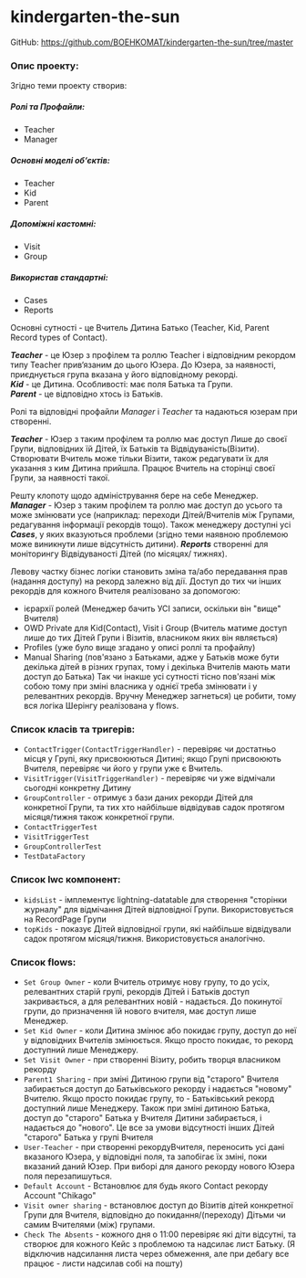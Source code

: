 # kindergarten-the-sun

GitHub: https://github.com/BOEHKOMAT/kindergarten-the-sun/tree/master

### Опис проекту:
Згідно теми проекту створив:
##### Ролі та Профайли:
- Teacher
- Manager
##### Основні моделі об‘єктів:
- Teacher
- Kid
- Parent
##### Допоміжні кастомні:
- Visit
- Group
##### Використав стандартні:
- Cases
- Reports

Основні сутності - це Вчитель Дитина Батько (Teacher, Kid, Parent Record types of Contact).

***Teacher*** - це Юзер з профілем та роллю Teacher і відповідним рекордом типу Teacher прив‘язаним до цього Юзера. До Юзера, за наявності, приєднується група вказана у його відповідному рекорді.<br/>
***Kid*** - це Дитина. Особливості: має поля Батька та Групи.<br/>
***Parent*** - це відповідно хтось із Батьків.<br/>

Ролі та відповідні профайли *Manager* i *Teacher* та надаються юзерам при створенні.

***Teacher*** - Юзер з таким профілем та роллю має доступ Лише до своєї Групи, відповідних їй Дітей, їх Батьків та Відвідуваність(Візити). Створювати Вчитель може тільки Візити, також редагувати їх для указання з ким Дитина прийшла. Працює Вчитель на сторінці своєї Групи, за наявності такої.

Решту клопоту щодо адміністрування бере на себе Менеджер.<br/>
***Manager*** - Юзер з таким профілем та роллю має доступ до усього та може змінювати усе (наприклад: переходи Дітей/Вчителів між Групами, редагування інформації рекордів тощо). Також менеджеру доступні усі ***Cases***, у яких вказуються проблеми (згідно теми наявною проблемою може виникнути лише відсутність дитини). ***Reports*** створенні для моніторингу Відвідуваності Дітей (по місяцях/ тижнях).

Левову частку бізнес логіки становить зміна та/або передавання прав (надання доступу) на рекорд залежно від дії. 
Доступ до тих чи інших рекордів для кожного Вчителя реалізовано за допомогою:
- ієрархії ролей (Менеджер бачить УСІ записи, оскільки він "вище" Вчителя) 
- OWD Private для Kid(Contact), Visit i Group (Вчитель матиме доступ лише до тих Дітей Групи і Візитів, власником яких він являється)
- Profiles (уже було вище згадано у описі роллі та профайлу)
- Manual Sharing (пов'язано з Батьками, адже у Батьків може бути декілька дітей в різних групах, тому і декілька Вчителів мають мати доступ до Батька)
Так чи інакше усі сутності тісно пов'язані між собою тому при зміні власника у однієї треба змінювати і у релевантних рекордів. Вручну Менеджер загнеться) це робити, тому вся логіка Шерінгу реалізована у flows.

### Список класів та тригерів:
- ```ContactTrigger(ContactTriggerHandler)``` - перевіряє чи достатньо місця у Групі, яку присвоюються Дитині; якщо Групі присвоюють Вчителя, перевіряє чи його у групи уже є Вчитель.
- ```VisitTrigger(VisitTriggerHandler)``` - перевіряє чи уже відмічали сьогодні конкретну Дитину
- ```GroupController``` - отримує з бази даних рекорди Дітей для конкретної Групи, та тих хто найбільше відвідував садок протягом місяця/тижня також конкретної групи.
- ```ContactTriggerTest```
- ```VisitTriggerTest```
- ```GroupControllerTest```
- ```TestDataFactory```
### Список lwc компонент:
- ```kidsList``` - імплементує lightning-datatable для створення "сторінки журналу" для відмічання Дітей відповідної Групи. Використовується на RecordPage Групи
- ```topKids``` - показує Дітей відповідної групи, які найбільше відвідували садок протягом місяця/тижня. Використовується аналогічно.
### Список flows:
- ```Set Group Owner``` - коли Вчитель отримує нову групу, то до усіх, релевантних старій групі, рекордів Дітей i Батьків доступ закривається, а для релевантних новій - надається. До покинутої групи, до призначення їй нового вчителя, має доступ лише Менеджер.
- ```Set Kid Owner``` - коли Дитина змінює або покидає групу, доступ до неї у відповідних Вчителів змінюється. Якщо просто покидає, то рекорд доступний лише Менеджеру.
- ```Set Visit Owner``` - при створенні Візиту, робить творця власником рекорду
- ```Parent1 Sharing``` - при зміні Дитиною групи від "старого" Вчителя забирається доступ до Батьківського рекорду і надається "новому" Вчителю. Якщо просто покидає групу, то - Батьківський рекорд доступний лише Менеджеру.
Також при зміні дитиною Батька, доступ до "старого" Батька  у Вчителя Дитини забирається, і надається до "нового". Це все за умови відсутності інших Дітей "старого" Батька у групі Вчителя
- ```User-Teacher``` - при створенні рекордуВчителя, переносить усі дані вказаного Юзера, у відповідні поля, та запобігає їх зміні, поки вказаний даний Юзер. При виборі для даного рекорду нового Юзера поля перезапишуться.
- ```Default Account``` - Встановлює для будь якого Contact рекорду Account "Chikago"
- ```Visit owner sharing``` - встановлює доступ до Візитів дітей конкретної Групи для Вчителя, відповідно до покидання/(переходу)  Дітьми чи самим Вчителями (між) групами.
- ```Check The Absents``` - кожного дня о 11:00 перевіряє які діти відсутні, та створює для кожного Кейс з проблемою та надсилає лист Батьку. (Я відключив надсилання листа через обмеження, але при дебагу все працює - листи надсилав собі на пошту)
